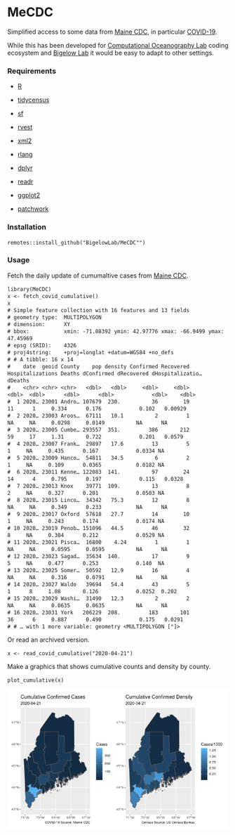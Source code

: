 # MeCDC

Simplified access to some data from [Maine CDC](https://www.maine.gov/dhhs/mecdc/), in particular [COVID-19](https://www.maine.gov/dhhs/mecdc/infectious-disease/epi/airborne/coronavirus.shtml).

While this has been developed for [Computational Oceanography Lab](https://www.bigelow.org/science/lab/computational-oceanography/) coding ecosystem and [Bigelow Lab](https://www.bigelow.org/) it would be easy to adapt to other settings.

### Requirements

+ [R](https://www.r-project.org/)

 + [tidycensus](https://CRAN.R-project.org/package=tidycensus)
 
 + [sf](https://CRAN.R-project.org/package=sf)
 
 + [rvest](https://CRAN.R-project.org/package=rvest)
 
 + [xml2](https://CRAN.R-project.org/package=xml2)
 
 + [rlang](https://CRAN.R-project.org/package=rlang)
 
 + [dplyr](https://CRAN.R-project.org/package=dplyr)
 
 + [readr](https://CRAN.R-project.org/package=readr)
 
 + [ggplot2](https://CRAN.R-project.org/package=ggplot2)
 
 + [patchwork](https://CRAN.R-project.org/package=patchwork)

### Installation

```
remotes::install_github("BigelowLab/MeCDC"")
```

### Usage

Fetch the daily update of cumumaltive cases from [Maine CDC](https://www.maine.gov/dhhs/mecdc/infectious-disease/epi/airborne/coronavirus.shtml).

```
library(MeCDC)
x <- fetch_covid_cumulative()
x
# Simple feature collection with 16 features and 13 fields
# geometry type:  MULTIPOLYGON
# dimension:      XY
# bbox:           xmin: -71.08392 ymin: 42.97776 xmax: -66.9499 ymax: 47.45969
# epsg (SRID):    4326
# proj4string:    +proj=longlat +datum=WGS84 +no_defs
# # A tibble: 16 x 14
#    date  geoid County    pop density Confirmed Recovered Hospitalizations Deaths dConfirmed dRecovered dHospitalizatio…  dDeaths
#    <chr> <chr> <chr>   <dbl>   <dbl>     <dbl>     <dbl>            <dbl>  <dbl>      <dbl>      <dbl>            <dbl>    <dbl>
#  1 2020… 23001 Andro… 107679  230.          36        19               11      1     0.334      0.176            0.102   0.00929
#  2 2020… 23003 Aroos…  67111   10.1          2         1               NA     NA     0.0298     0.0149          NA      NA      
#  3 2020… 23005 Cumbe… 293557  351.         386       212               59     17     1.31       0.722            0.201   0.0579 
#  4 2020… 23007 Frank…  29897   17.6         13         5                1     NA     0.435      0.167            0.0334 NA      
#  5 2020… 23009 Hanco…  54811   34.5          6         2                1     NA     0.109      0.0365           0.0182 NA      
#  6 2020… 23011 Kenne… 122083  141.          97        24               14      4     0.795      0.197            0.115   0.0328 
#  7 2020… 23013 Knox    39771  109.          13         8                2     NA     0.327      0.201            0.0503 NA      
#  8 2020… 23015 Linco…  34342   75.3         12         8               NA     NA     0.349      0.233           NA      NA      
#  9 2020… 23017 Oxford  57618   27.7         14        10                1     NA     0.243      0.174            0.0174 NA      
# 10 2020… 23019 Penob… 151096   44.5         46        32                8     NA     0.304      0.212            0.0529 NA      
# 11 2020… 23021 Pisca…  16800    4.24         1         1               NA     NA     0.0595     0.0595          NA      NA      
# 12 2020… 23023 Sagad…  35634  140.          17         9                5     NA     0.477      0.253            0.140  NA      
# 13 2020… 23025 Somer…  50592   12.9         16         4               NA     NA     0.316      0.0791          NA      NA      
# 14 2020… 23027 Waldo   39694   54.4         43         5                1      8     1.08       0.126            0.0252  0.202  
# 15 2020… 23029 Washi…  31490   12.3          2         2               NA     NA     0.0635     0.0635          NA      NA      
# 16 2020… 23031 York   206229  208.         183       101               36      6     0.887      0.490            0.175   0.0291 
# # … with 1 more variable: geometry <MULTIPOLYGON [°]>
```

Or read an archived version.

```
x <- read_covid_cumulative("2020-04-21")
```

Make a graphics that shows cumulative counts and density by county.

```
plot_cumulative(x)
```
![](inst/2020-04-21.png)
